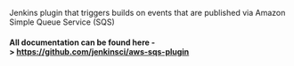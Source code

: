 
Jenkins plugin that triggers builds on events that are published via
Amazon Simple Queue Service (SQS)

#### All documentation can be found here -\> <https://github.com/jenkinsci/aws-sqs-plugin>
